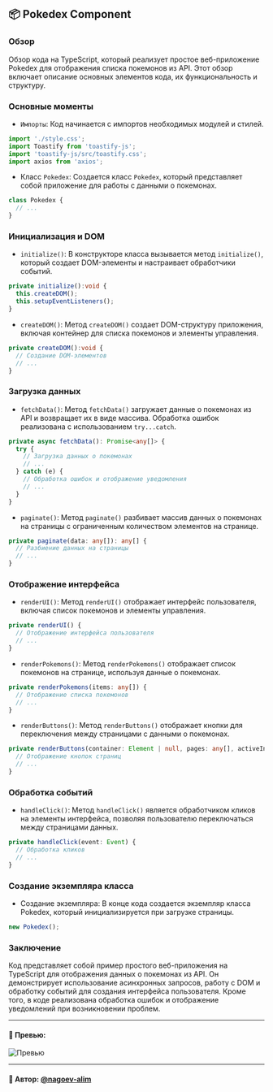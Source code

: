 ## 📦 Pokedex Component

### Обзор
Обзор кода на TypeScript, который реализует простое веб-приложение Pokedex для отображения списка покемонов из API. Этот обзор включает описание основных элементов кода, их функциональность и структуру.

### **Основные моменты**
- `Импорты`: Код начинается с импортов необходимых модулей и стилей.
```typescript
import './style.css';
import Toastify from 'toastify-js';
import 'toastify-js/src/toastify.css';
import axios from 'axios';
```

- Класс `Pokedex`: Создается класс `Pokedex`, который представляет собой приложение для работы с данными о покемонах.

```typescript
class Pokedex {
  // ...
}
```

### **Инициализация и DOM**

- `initialize()`: В конструкторе класса вызывается метод `initialize()`, который создает DOM-элементы и настраивает обработчики событий.
```typescript
private initialize():void {
  this.createDOM();
  this.setupEventListeners();
}
```

- `createDOM()`: Метод `createDOM()` создает DOM-структуру приложения, включая контейнер для списка покемонов и элементы управления.
```typescript
private createDOM():void {
  // Создание DOM-элементов
  // ...
}
```

### **Загрузка данных**
- `fetchData()`: Метод `fetchData()` загружает данные о покемонах из API и возвращает их в виде массива. Обработка ошибок реализована с использованием `try...catch`. 
```typescript
private async fetchData(): Promise<any[]> {
  try {
    // Загрузка данных о покемонах
    // ...
  } catch (e) {
    // Обработка ошибок и отображение уведомления
    // ...
  }
}
```
- `paginate()`: Метод `paginate()` разбивает массив данных о покемонах на страницы с ограниченным количеством элементов на странице.
```typescript
private paginate(data: any[]): any[] {
  // Разбиение данных на страницы
  // ...
}
```
### Отображение интерфейса
- `renderUI()`: Метод `renderUI()` отображает интерфейс пользователя, включая список покемонов и элементы управления.
```typescript
private renderUI() {
  // Отображение интерфейса пользователя
  // ...
}
```
- `renderPokemons()`: Метод `renderPokemons()` отображает список покемонов на странице, используя данные о покемонах.
```typescript
private renderPokemons(items: any[]) {
  // Отображение списка покемонов
  // ...
}
```
- `renderButtons()`: Метод `renderButtons()` отображает кнопки для переключения между страницами с данными о покемонах.
```typescript
private renderButtons(container: Element | null, pages: any[], activeIndex: number) {
  // Отображение кнопок страниц
  // ...
}
```
### Обработка событий
- `handleClick()`: Метод `handleClick()` является обработчиком кликов на элементы интерфейса, позволяя пользователю переключаться между страницами данных.
```typescript
private handleClick(event: Event) {
  // Обработка кликов
  // ...
}
```
### Создание экземпляра класса
- Создание экземпляра: В конце кода создается экземпляр класса Pokedex, который инициализируется при загрузке страницы.
```typescript
new Pokedex();
```
### Заключение
Код представляет собой пример простого веб-приложения на TypeScript для отображения данных о покемонах из API. Он демонстрирует использование асинхронных запросов, работу с DOM и обработку событий для создания интерфейса пользователя. Кроме того, в коде реализована обработка ошибок и отображение уведомлений при возникновении проблем.















---

#### 🌄 Превью:

![Превью](https://lh3.googleusercontent.com/drive-viewer/AITFw-y42evBrfWx9OEDDc_4U7smOGEvrTkwH0KOZWHnYxZfuxGSZbbs2lNldbLIXJ7Y1F03Gt5Bzs16pj_5vgNQiMY2xjNAzw=s1600)


-----

#### 🙌 Автор: [@nagoev-alim](https://github.com/nagoev-alim)


